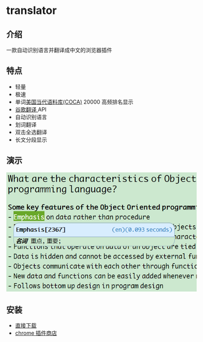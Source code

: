 # translator

## 介绍
一款自动识别语言并翻译成中文的浏览器插件

## 特点
- 轻量
- 极速
- 单词[美国当代语料库(COCA)](https://www.wordfrequency.info/) 20000 高频排名显示
- [谷歌翻译 ](https://translate.google.cn) API
- 自动识别语言
- 划词翻译
- 双击全选翻译
- 长文分段显示

## 演示
![translator](/imgs/demo.png)

## 安装
- [直接下载](https://github.com/Liy1eE/translator/releases)
- [chrome 插件商店](https://chrome.google.com/webstore/detail/%E5%85%89%E9%80%9F%E7%BF%BB%E8%AF%91/ebhiibkokgipjmidlacohkgfgbecabib)
